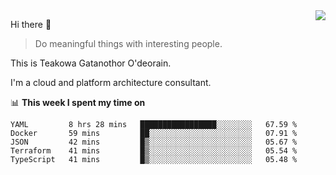 <img align="right" src="https://github-readme-stats.vercel.app/api?username=Teakowa&show_icons=true&icon_color=2f80ed&text_color=718096&bg_color=ffffff&hide_title=true" />

Hi there 👋

> Do meaningful things with interesting people.

This is Teakowa Gatanothor O'deorain.

I'm a cloud and platform architecture consultant.

📊 **This week I spent my time on**
<!--START_SECTION:waka-->
```text
YAML         8 hrs 28 mins   █████████████████░░░░░░░░   67.59 % 
Docker       59 mins         ██░░░░░░░░░░░░░░░░░░░░░░░   07.91 % 
JSON         42 mins         █▒░░░░░░░░░░░░░░░░░░░░░░░   05.67 % 
Terraform    41 mins         █▒░░░░░░░░░░░░░░░░░░░░░░░   05.54 % 
TypeScript   41 mins         █▒░░░░░░░░░░░░░░░░░░░░░░░   05.48 % 
```
<!--END_SECTION:waka-->
